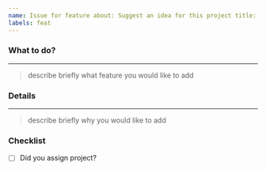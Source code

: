 ```yaml
---
name: Issue for feature about: Suggest an idea for this project title: "✨feat: "
labels: feat
---
```


### What to do?
----
> describe briefly what feature you would like to add


### Details
----
> describe briefly why you would like to add

### Checklist

- [ ] Did you assign project? 
